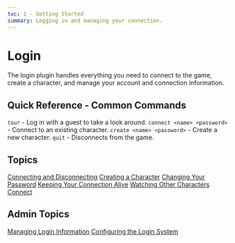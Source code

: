 ```yaml
---
toc: 1 - Getting Started
summary: Logging in and managing your connection.
---
```


# Login

The login plugin handles everything you need to connect to the game, create a character, and manage your account and connection information.

## Quick Reference - Common Commands

`tour` - Log in with a guest to take a look around.
`connect <name> <password>` - Connect to an existing character.
`create <name> <password>` - Create a new character.
`quit` - Disconnects from the game.

## Topics

[Connecting and Disconnecting](/help/login/connect)
[Creating a Character](/help/login/create)
[Changing Your Password](/help/login/password)
[Keeping Your Connection Alive](/help/login/keepalive)
[Watching Other Characters Connect](/help/login/email)

## Admin Topics

[Managing Login Information](/help/login/admin)
[Configuring the Login System](/help/login/config)
